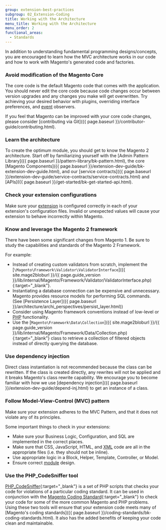 ```yaml
---
group: extension-best-practices
subgroup: 02_Extension-Coding
title: Working with the Architecture
menu_title: Working with the Architecture
menu_order: 2
functional_areas:
  - Standards
---
```


In addition to understanding fundamental programming designs/concepts, you are encouraged to learn how the MVC architecture works in our code and how to work with Magento's generated code and factories.

### Avoid modification of the Magento Core
  The core code is the default Magento code that comes with the application. You should never edit the core code because code changes occur between version upgrades and any changes you make will get overwritten. Try achieving your desired behavior with plugins, overriding interface preferences, and [event](https://glossary.magento.com/event) observers.

  If you feel that Magento can be improved with your core code changes, please consider [contributing via Git]({{ page.baseurl }}/contributor-guide/contributing.html).

### Learn the architecture
  To create the optimum module, you should get to know the Magento 2 architecture. Start off by familiarizing yourself with the [Admin Pattern Library]({{ page.baseurl }}/pattern-library/bk-pattern.html), the core [Magento Components]({{ page.baseurl }}/extension-dev-guide/bk-extension-dev-guide.html), and our [service contracts]({{ page.baseurl }}/extension-dev-guide/service-contracts/service-contracts.html) and [APIs]({{ page.baseurl }}/get-started/bk-get-started-api.html).

### Check your extension configurations
  Make sure your [extension](https://glossary.magento.com/extension) is configured correctly in each of your extension's configuration files. Invalid or unexpected values will cause your extension to behave incorrectly within Magento.

### Know and leverage the Magento 2 framework
  There have been some significant changes from Magento 1. Be sure to study the capabilities and standards of the Magento 2 Framework.

  For example:

  - Instead of creating custom validators from scratch, implement the [`\Magento\Framework\Validator\ValidatorInterface`]({{ site.mage2bloburl }}/{{ page.guide_version }}/lib/internal/Magento/Framework/Validator/ValidatorInterface.php){:target="_blank"}.
  - Instantiating a database connection can be expensive and unnecessary. Magento provides resource models for performing SQL commands. (See [Persistence Layer]({{ page.baseurl }}/architecture/archi_perspectives/persist_layer.html))
  - Consider using Magento framework conventions instead of low-level or [PHP](https://glossary.magento.com/php) functionality.
  - Use the  [`Magento\Framework\Data\Collection`]({{ site.mage2bloburl }}/{{ page.guide_version }}/lib/internal/Magento/Framework/Data/Collection.php){:target="_blank"} class to retrieve a collection of filtered objects instead of directly querying the database.

### Use dependency injection
  Direct class instantiation is not recommended because the class can be rewritten. If the class is created directly, any rewrites will not be applied and it breaks Magento's class rewrite capability. We encourage you to become familiar with how we use [dependency injection]({{ page.baseurl }}/extension-dev-guide/depend-inj.html) to get an instance of a class.

### Follow Model-View-Control (MVC) pattern
  Make sure your extension adheres to the MVC Pattern, and that it does not violate any of its principles.

  Some important things to check in your extensions:

  - Make sure your Business Logic, Configuration, and SQL are implemented in the correct places.
  - Make sure that CSS, JavaScript, HTML, and [XML](https://glossary.magento.com/xml) code are all in the appropriate files (i.e. they should not be inline).
  - Use appropriate logic in a Block, Helper, Template, Controller, or Model.
  - Ensure correct [module](https://glossary.magento.com/module) design.

### Use the PHP_CodeSniffer tool

[PHP_CodeSniffer](https://github.com/squizlabs/PHP_CodeSniffer){:target="_blank"} is a set of PHP scripts that checks your code for violations of a particular coding standard. It can be used in conjunction with the [Magento Coding Standard](https://github.com/magento/magento-coding-standard){:target="_blank"} to check your code for some of the more common Magento and PHP problems. Using these two tools will ensure that your extension code meets many of [Magento's coding standards]({{ page.baseurl }}/coding-standards/bk-coding-standards.html). It also has the added benefits of keeping your code clean and maintainable.
